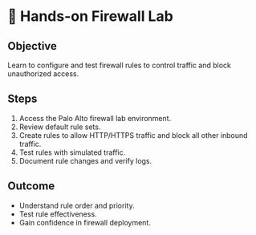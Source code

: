 # 🧪 Hands-on Firewall Lab

## Objective
Learn to configure and test firewall rules to control traffic and block unauthorized access.

## Steps
1. Access the Palo Alto firewall lab environment.
2. Review default rule sets.
3. Create rules to allow HTTP/HTTPS traffic and block all other inbound traffic.
4. Test rules with simulated traffic.
5. Document rule changes and verify logs.

## Outcome
- Understand rule order and priority.
- Test rule effectiveness.
- Gain confidence in firewall deployment.
